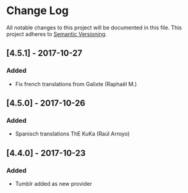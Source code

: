 # Change Log

All notable changes to this project will be documented in this file. This project adheres to [Semantic Versioning](http://semver.org/).



## [4.5.1] - 2017-10-27
### Added
-  Fix french translations from Galixte (Raphaël M.)

## [4.5.0] - 2017-10-26
### Added
-  Spanisch translations ThE KuKa (Raúl Arroyo)

## [4.4.0] - 2017-10-23
### Added
- Tumblr added as new provider
